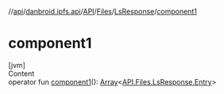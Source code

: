 //[api](../../../../index.md)/[danbroid.ipfs.api](../../../index.md)/[API](../../index.md)/[Files](../index.md)/[LsResponse](index.md)/[component1](component1.md)



# component1  
[jvm]  
Content  
operator fun [component1](component1.md)(): [Array](https://kotlinlang.org/api/latest/jvm/stdlib/kotlin/-array/index.html)<[API.Files.LsResponse.Entry](-entry/index.md)>  



